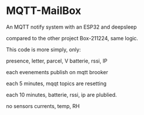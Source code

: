 # MQTT-MailBox

An MQTT notify system with an ESP32 and deepsleep

compared to the other project Box-211224, same logic.

This code is more simply, only:

presence, letter, parcel, V batterie, rssi, IP

each evenements publish on mqtt brooker

each 5 minutes, mqqt topics are resetting

each 10 minutes, batterie, rssi, ip  are plublied.

no sensors currents, temp, RH
